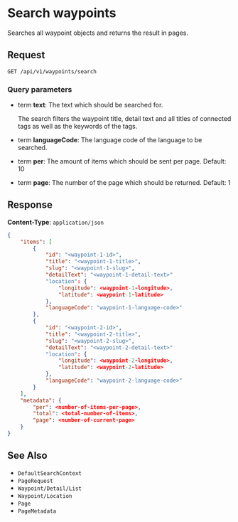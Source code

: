 # Search waypoints

Searches all waypoint objects and returns the result in pages.

## Request

    GET /api/v1/waypoints/search

### Query parameters

- term **text**: The text which should be searched for. 

    The search filters the waypoint title, detail text and all titles of connected tags as well as the keywords of the tags.
- term **languageCode**: The language code of the language to be searched.
- term **per**: The amount of items which should be sent per page. Default: 10
- term **page**: The number of the page which should be returned. Default: 1

## Response

**Content-Type**: `application/json`

```json
{
    "items": [
        {
            "id": "<waypoint-1-id>",
            "title": "<waypoint-1-title>",
            "slug": "<waypoint-1-slug>",
            "detailText": "<waypoint-1-detail-text>"
            "location": {
                "longitude": <waypoint-1-longitude>,
                "latitude": <waypoint-1-latitude>
            },
            "languageCode": "waypoint-1-language-code>"
        },
        {
            "id": "<waypoint-2-id>",
            "title": "<waypoint-2-title>",
            "slug": "<waypoint-2-slug>",
            "detailText": "<waypoint-2-detail-text>"
            "location": {
                "longitude": <waypoint-2-longitude>,
                "latitude": <waypoint-2-latitude>
            },
            "languageCode": "waypoint-2-language-code>"
        }
    ],
    "metadata": {
        "per": <number-of-items-per-page>,
        "total": <total-number-of-items>,
        "page": <number-of-current-page>
    }
}
```

## See Also

* ``DefaultSearchContext``
* ``PageRequest``
* ``Waypoint/Detail/List``
* ``Waypoint/Location``
* ``Page``
* ``PageMetadata``
